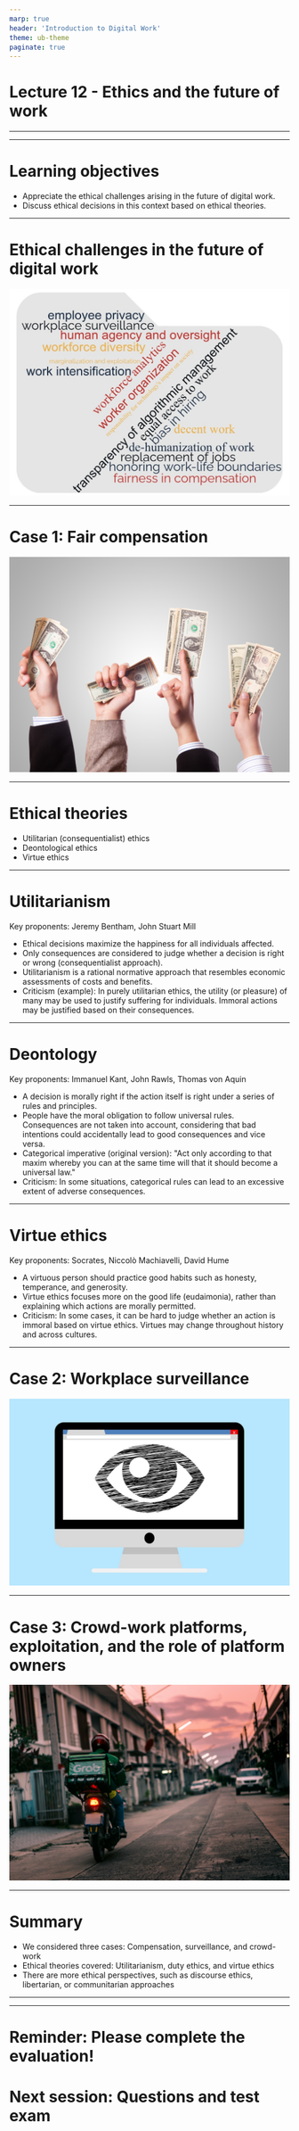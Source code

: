 ```yaml
---
marp: true
header: 'Introduction to Digital Work'
theme: ub-theme
paginate: true
---
```


<!-- _class: lead -->

# Lecture 12 - Ethics and the future of work

---

<!-- _class: overview_part_5 -->

---

# Learning objectives

- Appreciate the ethical challenges arising in the future of digital work.
- Discuss ethical decisions in this context based on ethical theories.

---

# Ethical challenges in the future of digital work

![width:600px center](../material/ethics-challenges.jpg)

---

# Case 1: Fair compensation

![width:600px center](../material/compensation.jpg)

---

# Ethical theories

- Utilitarian (consequentialist) ethics
- Deontological ethics
- Virtue ethics

---

# Utilitarianism

Key proponents: Jeremy Bentham, John Stuart Mill

- Ethical decisions maximize the happiness for all individuals affected.
- Only consequences are considered to judge whether a decision is right or wrong (consequentialist approach).
- Utilitarianism is a rational normative approach that resembles economic assessments of costs and benefits.
- Criticism (example): In purely utilitarian ethics, the utility (or pleasure) of many may be used to justify suffering for individuals. Immoral actions may be justified based on their consequences.

---

# Deontology

Key proponents: Immanuel Kant, John Rawls, Thomas von Aquin

- A decision is morally right if the action itself is right under a series of rules and principles.
- People have the moral obligation to follow universal rules. Consequences are not taken into account, considering that bad intentions could accidentally lead to good consequences and vice versa.
- Categorical imperative (original version): "Act only according to that maxim whereby you can at the same time will that it should become a universal law."
- Criticism: In some situations, categorical rules can lead to an excessive extent of adverse consequences.

---

# Virtue ethics

Key proponents: Socrates, Niccolò Machiavelli, David Hume

- A virtuous person should practice good habits such as honesty, temperance, and generosity.
- Virtue ethics focuses more on the good life (eudaimonia), rather than explaining which actions are morally permitted.
- Criticism: In some cases, it can be hard to judge whether an action is immoral based on virtue ethics. Virtues may change throughout history and across cultures.

<!--  

---

# Break
-->

---

# Case 2: Workplace surveillance

![width:600px center](../material/surveillance.jpg)

---

# Case 3: Crowd-work platforms, exploitation, and the role of platform owners

![width:600px center](../material/food_delivery.jpg)

---

# Summary

- We considered three cases: Compensation, surveillance, and crowd-work
- Ethical theories covered: Utilitarianism, duty ethics, and virtue ethics
- There are more ethical perspectives, such as discourse ethics, libertarian, or communitarian approaches

<!-- 

---

<style scoped>
p {
    padding-left: 36px;
    text-indent: -36px;
}
</style>

# Materials

TODO
 -->

---

<!-- _class: overview_all -->

---
<!-- _class: centered -->

# Reminder: Please complete the evaluation!

# Next session: Questions and test exam
